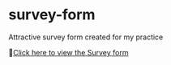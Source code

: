 # survey-form
<p> Attractive survey form created for my practice </p>
<p>🔗<a href="https://gokul-r07.github.io/survey-form/">Click here to view the Survey form</a>
